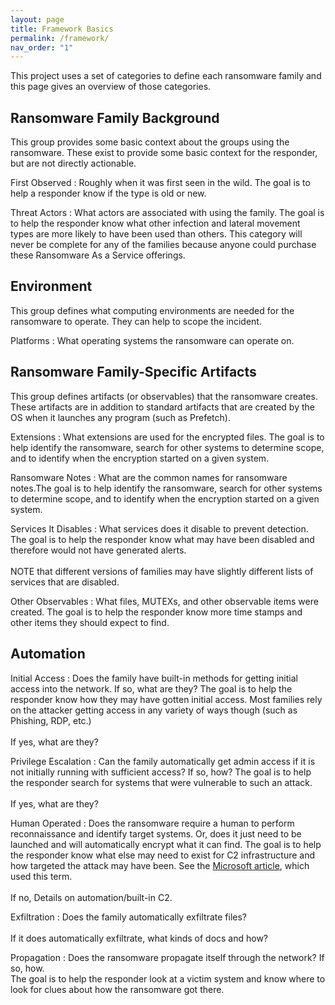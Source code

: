 ```yaml
---
layout: page
title: Framework Basics
permalink: /framework/
nav_order: "1"
---
```


This project uses a set of categories to define each ransomware family and this page gives an overview of those categories.

## Ransomware Family Background

This group provides some basic context about the groups using the ransomware. These exist to provide some basic context for the responder, but are not directly actionable.

First Observed
: Roughly when it was first seen in the wild. The goal is to help a responder know if the type is old or new.

Threat Actors
: What actors are associated with using the family. The goal is to help the responder know what other infection and lateral movement types are more likely to have been used than others. This category will never be complete for any of the families because anyone could purchase these Ransomware As a Service offerings.

## Environment

This group defines what computing environments are needed for the ransomware to operate. They can help to scope the incident.

Platforms
: What operating systems the ransomware can operate on.

## Ransomware Family-Specific Artifacts

This group defines artifacts (or observables) that the ransomware creates. These artifacts are in addition to standard artifacts that are created by the OS when it launches any program (such as Prefetch).

Extensions
: What extensions are used for the encrypted files. The goal is to help identify the ransomware, search for other systems to determine scope, and to identify when the encryption started on a given system.

Ransomware Notes
: What are the common names for ransomware notes.The goal is to help identify the ransomware, search for other systems to determine scope, and to identify when the encryption started on a given system.

Services It Disables
: What services does it disable to prevent detection. The goal is to help the responder know what may have been disabled and therefore would not have generated alerts.<br><br>
NOTE that different versions of families may have slightly different lists of services that are disabled.

Other Observables
: What files, MUTEXs, and other observable items were created.  The goal is to help the responder know more time stamps and other items they should expect to find.


## Automation

Initial Access
: Does the family have built-in methods for getting initial access into the network. If so, what are they? The goal is to help the responder know how they may have gotten initial access.  Most families rely on the attacker getting access in any variety of ways though (such as Phishing, RDP, etc.)<br><br>
If yes, what are they?  

Privilege Escalation
: Can the family automatically get admin access if it is not initially running with sufficient access? If so, how? The goal is to help the responder search for  systems that were vulnerable to such an attack.<br><br>
If yes, what are they?  

Human Operated
: Does the ransomware require a human to perform reconnaissance and identify target systems. Or, does it just need to be launched and will automatically encrypt what it can find. The goal is to help the responder know what else may need to exist for C2 infrastructure and how targeted the attack may have been. See the [Microsoft article](https://www.microsoft.com/security/blog/2020/03/05/human-operated-ransomware-attacks-a-preventable-disaster/), which used this term.<br><br>
If no, Details on automation/built-in C2. 

Exfiltration
: Does the family automatically exfiltrate files?<br><br>
If it does automatically exfiltrate, what kinds of docs and how?

Propagation
: Does the ransomware propagate itself through the network? If so, how.  
The goal is to help the responder look at a victim system and know where to look for clues about how the ransomware got there.


